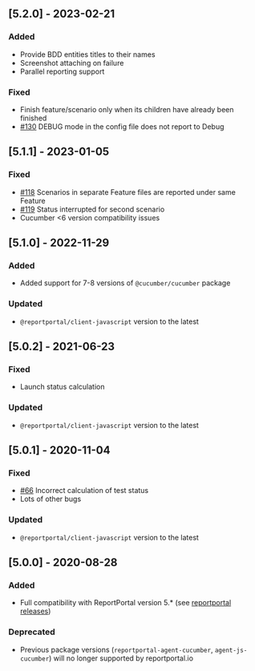 
## [5.2.0] - 2023-02-21
### Added
- Provide BDD entities titles to their names
- Screenshot attaching on failure
- Parallel reporting support 
### Fixed
- Finish feature/scenario only when its children have already been finished
- [#130](https://github.com/reportportal/agent-js-cucumber/issues/130) DEBUG mode in the config file does not report to Debug

## [5.1.1] - 2023-01-05
### Fixed
- [#118](https://github.com/reportportal/agent-js-cucumber/issues/118) Scenarios in separate Feature files are reported under same Feature
- [#119](https://github.com/reportportal/agent-js-cucumber/issues/119) Status interrupted for second scenario
- Cucumber <6 version compatibility issues

## [5.1.0] - 2022-11-29
### Added
- Added support for 7-8 versions of `@cucumber/cucumber` package

### Updated
- `@reportportal/client-javascript` version to the latest

## [5.0.2] - 2021-06-23
### Fixed
- Launch status calculation

### Updated
- `@reportportal/client-javascript` version to the latest

## [5.0.1] - 2020-11-04
### Fixed
- [#66](https://github.com/reportportal/agent-js-cucumber/issues/66) Incorrect calculation of test status
- Lots of other bugs

### Updated
- `@reportportal/client-javascript` version to the latest

## [5.0.0] - 2020-08-28
### Added
- Full compatibility with ReportPortal version 5.* (see [reportportal releases](https://github.com/reportportal/reportportal/releases))

### Deprecated
- Previous package versions (`reportportal-agent-cucumber`, `agent-js-cucumber`) will no longer supported by reportportal.io
